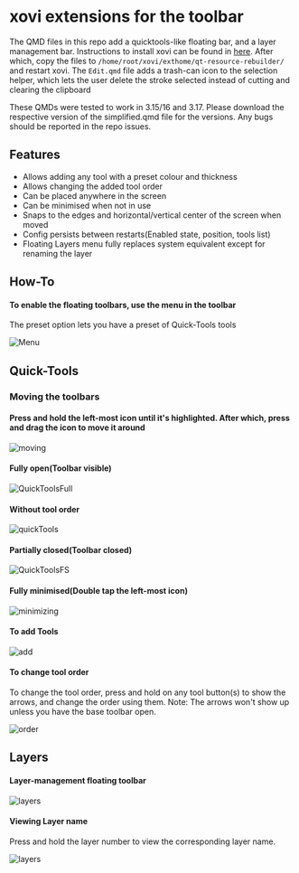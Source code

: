 # xovi extensions for the toolbar


The QMD files in this repo add a quicktools-like floating bar, and a layer management bar. Instructions to install xovi can be found in [here](https://github.com/asivery/rmpp-xovi-extensions/blob/master/INSTALL.MD). 
After which, copy the files to 
`/home/root/xovi/exthome/qt-resource-rebuilder/` and restart xovi. The `Edit.qmd` file adds a trash-can icon to the selection helper, which lets the user delete the stroke selected instead of cutting and clearing the clipboard

These QMDs were tested to work in 3.15/16 and 3.17. Please download the respective version of the simplified.qmd file for the versions. Any bugs should be reported in the repo issues. 



## Features

- Allows adding any tool with a preset colour and thickness
- Allows changing the added tool order
- Can be placed anywhere in the screen
- Can be minimised when not in use
- Snaps to the edges and horizontal/vertical center of the screen when moved
- Config persists between restarts(Enabled state, position, tools list)
- Floating Layers menu fully replaces system equivalent except for renaming the layer


## How-To
#### To enable the floating toolbars, use the menu in the toolbar
The preset option lets you have a preset of Quick-Tools tools
 
![Menu](images/menu.png)


## Quick-Tools 

### Moving the toolbars
#### Press and hold the left-most icon until it's highlighted. After which, press and drag the icon to move it around
![moving](images/quickMove.gif)

#### Fully open(Toolbar visible)
![QuickToolsFull](images/Quicktoolsfull.png)

#### Without tool order
![quickTools](images/Quicktools.png)
 
#### Partially closed(Toolbar closed)
![QuickToolsFS](images/quickToolsFS.png)

#### Fully minimised(Double tap the left-most icon)
![minimizing](images/quickMinimize.gif)

#### To add Tools
![add](images/addingtools.gif)

#### To change tool order
To change the tool order, press and hold on any tool button(s) to show the arrows, and change the order using them. Note: The arrows won't show up unless you have the base toolbar open.

![order](images/quickOrderChange.gif)



## Layers
#### Layer-management floating toolbar
![layers](images/Layers.png)

#### Viewing Layer name
Press and hold the layer number to view the corresponding layer name.

![layers](images/layerName.gif)


